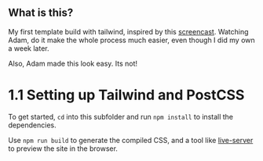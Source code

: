 ## What is this?

My first template build with tailwind, inspired by this [screencast](https://www.youtube.com/watch?v=_JhTaENzfZQ). Watching Adam, do it make the whole process much easier, even though I did my own a week later.

Also, Adam made this look easy. Its not!

# 1.1 Setting up Tailwind and PostCSS

To get started, `cd` into this subfolder and run `npm install` to install the dependencies.

Use `npm run build` to generate the compiled CSS, and a tool like [live-server](https://www.npmjs.com/package/live-server) to preview the site in the browser.


